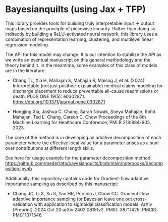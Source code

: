 # Bayesianquilts (using Jax + TFP)
This library provides tools for building truly interpretable input -> output maps based on the principle of piecewise linearity. Rather than doing so
indirectly by building a ReLU-activated neural network, this library uses a 
combination of representation learning, clustering, and multilevel linear regression modeling.

The API for this model may change. It is our intention to stabilize the API as we write an eventual manuscript on this general methodology and the theory behind it. In the meantime, some examples of this class of models are in the literature:

* Chang TL, Xia H, Mahajan S, Mahajan R, Maisog J, et al. (2024) Interpretable (not just posthoc-explainable) medical claims modeling for discharge placement to reduce preventable all-cause readmissions or death. PLOS ONE 19(5): e0302871. https://doi.org/10.1371/journal.pone.0302871

* Hongjing Xia, Joshua C. Chang, Sarah Nowak, Sonya Mahajan, Rohit Mahajan, Ted L. Chang, Carson C. Chow Proceedings of the 8th Machine Learning for Healthcare Conference, PMLR 219:884-905, 2023.

The core of the method is in developing an additive decomposition of each parameter where the effective local value for a parameter arises as a sum over contributions at different length skills.

See here for usage example for the parameter decomposition method: https://github.com/mederrata/bayesianquilts/blob/main/notebooks/decomposition.ipynb

Additionally, this repository contains code for Gradient-flow adaptive importance sampling as described by this manuscript:

* Chang JC, Li X, Xu S, Yao HR, Porcino J, Chow CC. Gradient-flow adaptive importance sampling for Bayesian leave one out cross-validation with application to sigmoidal classification models. ArXiv [Preprint]. 2024 Oct 20:arXiv:2402.08151v2. PMID: 38711425; PMCID: PMC11071546.

